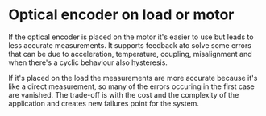 # Optical encoder on load or motor

If the optical encoder is placed on the motor it's easier to use but leads to less accurate measurements. It supports feedback ato solve some errors that can be due to acceleration, temperature, coupling, misalignment and when there's a cyclic behaviour also hysteresis.

If it's placed on the load the measurements are more accurate because it's like a direct measurement, so many of the errors occuring in the first case are vanished. The trade-off is with the cost and the complexity of the application and creates new failures point for the system. 
